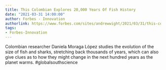 ```yaml
---
title: This Colombian Explores 20,000 Years Of Fish History
date: "2021-03-31 14:00:00"
author: Forbes - Innovation
authorlink: https://www.forbes.com/sites/andrewwight/2021/03/31/this-colombian-explores-20000-years-of-fish-history/
tags:
- Forbes-Innovation
---
```

Colombian researcher Daniela Moraga López studies the evolution of the size of fish and sharks, stretching back thousands of years, which can also give clues as to how they might change in the next hundred years as the planet warms. #globalsouthscience